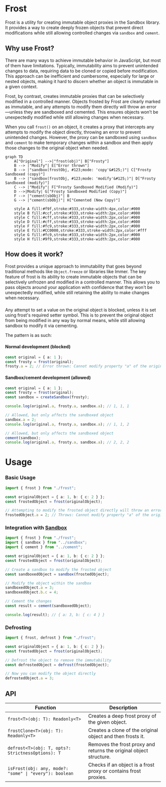 # Frost

Frost is a utility for creating immutable object proxies in the Sandbox library. It provides a way to create deeply
frozen objects that prevent direct modifications while still allowing controlled changes via `sandbox` and `cement`.

## Why use Frost?

There are many ways to achieve immutable behavior in JavaScript, but most of them have limitations. Typically,
immutability aims to prevent unintended changes to data, requiring data to be cloned or copied before modification. This
approach can be inefficient and cumbersome, especially for large or nested objects, making it hard to discern whether an
object is immutable in a given context.

Frost, by contrast, creates immutable proxies that can be selectively modified in a controlled manner. Objects frosted
by Frost are clearly marked as immutable, and any attempts to modify them directly will throw an error—unless they are
sandboxed and cemented. This ensures objects won’t be unexpectedly modified while still allowing changes when necessary.

When you call `frost()` on an object, it creates a proxy that intercepts any attempts to modify the object directly,
throwing an error to prevent unintended changes. However, the proxy can be sandboxed using `sandbox` and `cement` to
make temporary changes within a sandbox and then apply those changes to the original object when needed.

```mermaid
graph TD
    A["Original"] -->|"frost(obj)"| B["Frosty"]
	B --> |"Modify"| E["Error thrown"]
    B --> |"sandbox(frostObj, #123;mode: 'copy'&#125;)"| C["Frosty Sandboxed (copy)"]
    B --> |"sandbox(frostObj, #123;mode: 'modify'&#125;)"| D["Frosty Sandboxed (modify)"]
    C --> |"Modify"| F["Frosty Sandboxed Modified (Modify)"]
    D -->|Modify| G["Frosty Sandboxed Modified (Copy)"]
    F --> |"cement(sbObj)"| B
    G --> |"cement(sbObj)"| H["Cemented (New Copy)"]

    style A fill:#f9f,stroke:#333,stroke-width:4px,color:#000
    style B fill:#ccf,stroke:#333,stroke-width:2px,color:#000
    style C fill:#cff,stroke:#333,stroke-width:2px,color:#000
    style D fill:#cff,stroke:#333,stroke-width:2px,color:#000
    style F fill:#fc9,stroke:#333,stroke-width:2px,color:#000
    style E fill:#CC0000,stroke:#333,stroke-width:2px,color:#fff
    style G fill:#fc9,stroke:#333,stroke-width:2px,color:#000
    style H fill:#9f9,stroke:#333,stroke-width:2px,color:#000
```

## How does it work?

Frost provides a unique approach to immutability that goes beyond traditional methods like `Object.freeze` or libraries
like Immer. The key feature of frost is its ability to create immutable objects that can be selectively unfrozen and
modified in a controlled manner. This allows you to pass objects around your application with confidence that they won't
be unexpectedly modified, while still retaining the ability to make changes when necessary.

###

Any attempt to set a value on the original object is blocked, unless it is set using frost's required setter symbol.
This is to prevent the original object from being modified in any way by normal means, while still allowing sandbox to
modify it via cementing.

The pattern is as such:

#### Normal development (blocked)

```typescript
const original = { a: 1 };
const frosty = frost(original);
frosty.a = 2; // Error thrown: Cannot modify property "a" of the original object.
```

#### Sandbox/cement development (allowed)

```typescript
const original = { a: 1 };
const frosty = frost(original);
const sandbox = createSandbox(frosty);

console.log(original.a, frosty.a, sandbox.a); // 1, 1, 1

// Allowed, but only affects the sandboxed object
sandbox.a = 2;
console.log(original.a, frosty.a, sandbox.a); // 1, 1, 2

// Allowed, but only affects the sandboxed object
cement(sandbox);
console.log(original.a, frosty.a, sandbox.a); // 2, 2, 2
```

# Usage

### Basic Usage

```typescript
import { frost } from "./frost";

const originalObject = { a: 1, b: { c: 2 } };
const frostedObject = frost(originalObject);

// Attempting to modify the frosted object directly will throw an error
frostedObject.a = 2; // Throws: Cannot modify property "a" of the original object.
```

### Integration with [Sandbox](../../../README.md)

```typescript
import { frost } from "./frost";
import { sandbox } from "../sandbox";
import { cement } from "../cement";

const originalObject = { a: 1, b: { c: 2 } };
const frostedObject = frost(originalObject);

// Create a sandbox to modify the frosted object
const sandboxedObject = sandbox(frostedObject);

// Modify the object within the sandbox
sandboxedObject.a = 3;
sandboxedObject.b.c = 4;

// Cement the changes
const result = cement(sandboxedObject);

console.log(result); // { a: 3, b: { c: 4 } }
```

### Defrosting

```typescript
import { frost, defrost } from "./frost";

const originalObject = { a: 1, b: { c: 2 } };
const frostedObject = frost(originalObject);

// Defrost the object to remove the immutability
const defrostedObject = defrost(frostedObject);

// Now you can modify the object directly
defrostedObject.a = 3;
```

## API

| Function                                               | Description                                                        |
| ------------------------------------------------------ | ------------------------------------------------------------------ |
| `frost<T>(obj: T): Readonly<T>`                        | Creates a deep frost proxy of the given object.                    |
| `frostClone<T>(obj: T): Readonly<T>`                   | Creates a clone of the original object and then frosts it.         |
| `defrost<T>(obj: T, opts?: StrictnessOptions): T`      | Removes the frost proxy and returns the original object structure. |
| `isFrost(obj: any, mode?: "some" \| "every"): boolean` | Checks if an object is a frost proxy or contains frost proxies.    |
